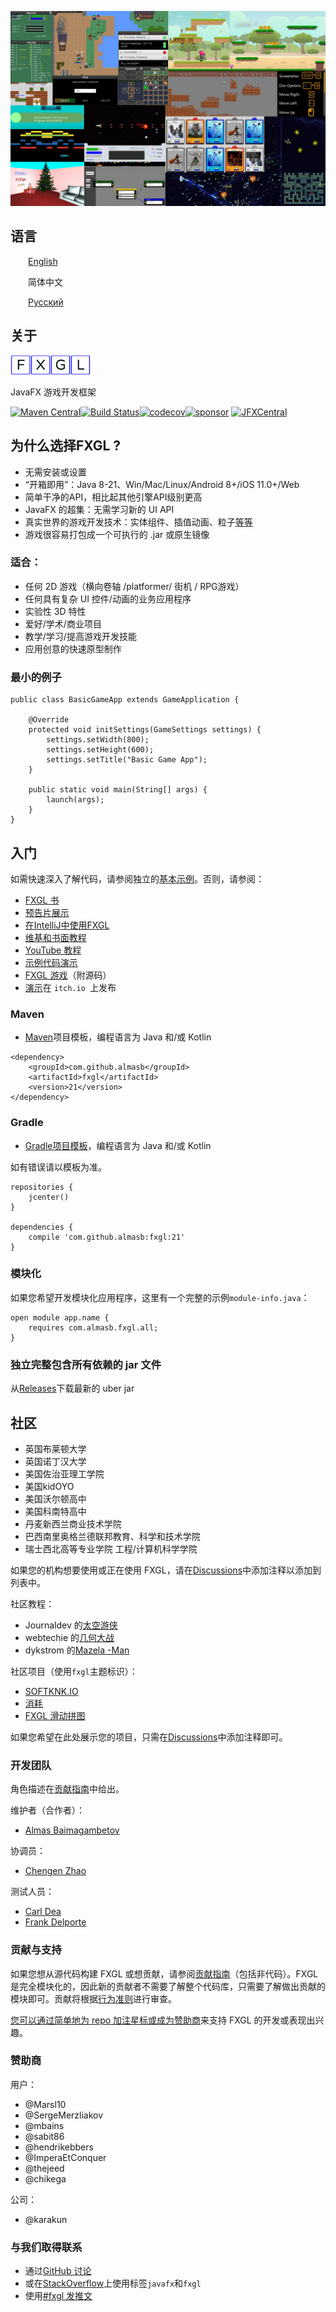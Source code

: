 ![promo](https://raw.githubusercontent.com/AlmasB/git-server/master/storage/images/fxgl_promo.jpg)

## 语言

&emsp;&emsp;[English](https://github.com/AlmasB/FXGL/blob/dev/README.md)

&emsp;&emsp;简体中文

&emsp;&emsp;[Русский](https://github.com/AlmasB/FXGL/blob/dev/README_RU.md)

## 关于

<img src="https://raw.githubusercontent.com/AlmasB/git-server/master/storage/images/fxgl_logo.png" width="128" />

JavaFX 游戏开发框架

[![Maven Central](https://img.shields.io/maven-central/v/com.github.almasb/fxgl.svg)]()[![Build Status](https://github.com/AlmasB/FXGL/workflows/Java%20CI%20with%20Maven/badge.svg)](https://github.com/AlmasB/FXGL/actions)[![codecov](https://codecov.io/gh/AlmasB/FXGL/branch/dev/graph/badge.svg)](https://codecov.io/gh/AlmasB/FXGL)[![sponsor](https://img.shields.io/badge/sponsor-%241-brightgreen)](https://github.com/sponsors/AlmasB)
[![JFXCentral](https://img.shields.io/badge/Find_me_on-JFXCentral-blue?logo=googlechrome&logoColor=white)](https://www.jfx-central.com/libraries/fxgl)

## 为什么选择FXGL ?

- 无需安装或设置
- “开箱即用”：Java 8-21、Win/Mac/Linux/Android 8+/iOS 11.0+/Web
- 简单干净的API，相比起其他引擎API级别更高
- JavaFX 的超集：无需学习新的 UI API
- 真实世界的游戏开发技术：实体组件、插值动画、粒子[等等](https://github.com/AlmasB/FXGL/wiki/Core-Features)
- 游戏很容易打包成一个可执行的 .jar 或原生镜像

### 适合：

- 任何 2D 游戏（横向卷轴 /platformer/ 街机 / RPG游戏）
- 任何具有复杂 UI 控件/动画的业务应用程序
- 实验性 3D 特性
- 爱好/学术/商业项目
- 教学/学习/提高游戏开发技能
- 应用创意的快速原型制作

### 最小的例子

```
public class BasicGameApp extends GameApplication {

    @Override
    protected void initSettings(GameSettings settings) {
        settings.setWidth(800);
        settings.setHeight(600);
        settings.setTitle("Basic Game App");
    }

    public static void main(String[] args) {
        launch(args);
    }
}
```

## 入门

如需快速深入了解代码，请参阅独立的[基本示例](https://github.com/AlmasB/FXGL/tree/dev/fxgl-samples/src/main/java/basics)。否则，请参阅：

- [FXGL 书](https://link.springer.com/book/10.1007/978-1-4842-8625-8?sap-outbound-id=3352BB472E8E602B4B29844F1A86CCC4374DDF6E)
- [预告片展示](https://youtu.be/fuDQg7W0v4g)
- [在IntelliJ中使用FXGL](https://youtu.be/LhmlFC6KE2Q)
- [维基和书面教程](https://github.com/AlmasB/FXGL/wiki)
- [YouTube 教程](https://www.youtube.com/playlist?list=PL4h6ypqTi3RTiTuAQFKE6xwflnPKyFuPp)
- [示例代码演示](https://github.com/AlmasB/FXGL/blob/dev/fxgl-samples)
- [FXGL 游戏](https://github.com/AlmasB/FXGLGames)（附源码）
- [演示](https://fxgl.itch.io/)在 `itch.io `上发布

### Maven

- [Maven](https://github.com/AlmasB/FXGL-MavenGradle)项目模板，编程语言为 Java 和/或 Kotlin

```
<dependency>
    <groupId>com.github.almasb</groupId>
    <artifactId>fxgl</artifactId>
    <version>21</version>
</dependency>
```

### Gradle

- [Gradle项目模板](https://github.com/AlmasB/FXGL-MavenGradle)，编程语言为 Java 和/或 Kotlin

如有错误请以模板为准。

```
repositories {
    jcenter()
}

dependencies {
    compile 'com.github.almasb:fxgl:21'
}
```

### 模块化

如果您希望开发模块化应用程序，这里有一个完整的示例`module-info.java`：

```
open module app.name {
    requires com.almasb.fxgl.all;
}
```

### 独立完整包含所有依赖的 jar 文件

从[Releases](https://github.com/AlmasB/FXGL/releases)下载最新的 uber jar

## 社区

- 英国布莱顿大学
- 英国诺丁汉大学
- 美国佐治亚理工学院
- 美国kidOYO
- 美国沃尔顿高中
- 美国科南特高中
- 丹麦新西兰商业技术学院
- 巴西南里奥格兰德联邦教育、科学和技术学院
- 瑞士西北高等专业学院 工程/计算机科学学院

如果您的机构想要使用或正在使用 FXGL，请在[Discussions](https://github.com/AlmasB/FXGL/discussions)中添加注释以添加到列表中。

社区教程：

- Journaldev 的[太空游侠](https://www.journaldev.com/40219/space-rangers-game-java-fxgl)
- webtechie 的[几何大战](https://webtechie.be/post/2020-05-07-getting-started-with-fxgl/)
- dykstrom 的[Mazela -Man](https://dykstrom.github.io/mazela-man-web/home/)

社区项目（使用`fxgl`主题标识）：

- [SOFTKNK.IO](https://github.com/softknk/softknk.io)
- [消耗](https://ergoscrit.itch.io/consume)
- [FXGL 滑动拼图](https://github.com/beryx/fxgl-sliding-puzzle)

如果您希望在此处展示您的项目，只需在[Discussions](https://github.com/AlmasB/FXGL/discussions)中添加注释即可。

### 开发团队

角色描述在[贡献指南](https://github.com/AlmasB/FXGL/blob/dev/CONTRIBUTING.md)中给出。

维护者（合作者）：

- [Almas Baimagambetov](https://github.com/AlmasB)

协调员：

- [Chengen Zhao](https://github.com/chengenzhao)

测试人员：

- [Carl Dea](https://github.com/carldea)
- [Frank Delporte](https://github.com/FDelporte)

### 贡献与支持

如果您想从源代码构建 FXGL 或想贡献，请参阅[贡献指南](https://github.com/AlmasB/FXGL/blob/dev/CONTRIBUTING.md)（包括非代码）。FXGL 是完全模块化的，因此新的贡献者不需要了解整个代码库，只需要了解做出贡献的模块即可。贡献将根据[行为准则](https://github.com/AlmasB/FXGL/blob/dev/CODE_OF_CONDUCT.md)进行审查。

[您可以通过简单地为 repo 加注星标或成为赞助商](https://github.com/sponsors/AlmasB)来支持 FXGL 的开发或表现出兴趣。

### 赞助商

用户：

- @Marsl10
- @SergeMerzliakov
- @mbains
- @sabit86
- @hendrikebbers
- @ImperaEtConquer
- @thejeed
- @chikega

公司：

- @karakun

### 与我们取得联系

- 通过[GitHub 讨论](https://github.com/AlmasB/FXGL/discussions)
- 或在[StackOverflow](https://stackoverflow.com/search?q=fxgl)上使用标签`javafx`和`fxgl`
- 使用[#fxgl 发推文](https://twitter.com/search?src=typd&q=%23fxgl)
